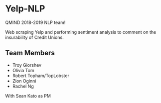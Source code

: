 # Yelp-NLP

QMIND 2018-2019 NLP team!

Web scraping Yelp and performing sentiment analysis to comment on the insurability of Credit Unions.

## Team Members

* Troy Giorshev
* Olivia Tom
* Robert Topham/TopLobster
* Zion Oginni
* Rachel Ng

With Sean Kato as PM